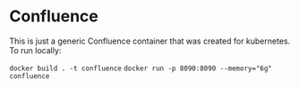 # Confluence
This is just a generic Confluence container that was created for kubernetes. To run locally:

`docker build . -t confluence`
`docker run -p 8090:8090 --memory="6g" confluence`
